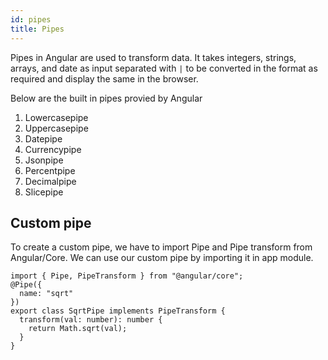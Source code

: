 ```yaml
---
id: pipes
title: Pipes
---
```


Pipes in Angular are used to transform data. It takes integers, strings, arrays, and date as input separated with `|` to be converted in the format as required and display the same in the browser.

Below are the built in pipes provied by Angular

1. Lowercasepipe
1. Uppercasepipe
1. Datepipe
1. Currencypipe
1. Jsonpipe
1. Percentpipe
1. Decimalpipe
1. Slicepipe

## Custom pipe

To create a custom pipe, we have to import Pipe and Pipe transform from Angular/Core.
We can use our custom pipe by importing it in app module.

```tsx
import { Pipe, PipeTransform } from "@angular/core";
@Pipe({
  name: "sqrt"
})
export class SqrtPipe implements PipeTransform {
  transform(val: number): number {
    return Math.sqrt(val);
  }
}
```
